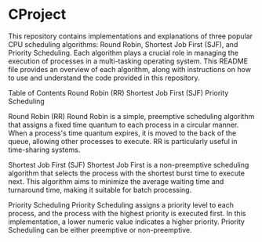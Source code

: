 # CProject
This repository contains implementations and explanations of three popular CPU scheduling algorithms: Round Robin, Shortest Job First (SJF), and Priority Scheduling. Each algorithm plays a crucial role in managing the execution of processes in a multi-tasking operating system. This README file provides an overview of each algorithm, along with instructions on how to use and understand the code provided in this repository.

Table of Contents
Round Robin (RR)
Shortest Job First (SJF)
Priority Scheduling


Round Robin (RR)
Round Robin is a simple, preemptive scheduling algorithm that assigns a fixed time quantum to each process in a circular manner. When a process's time quantum expires, it is moved to the back of the queue, allowing other processes to execute. RR is particularly useful in time-sharing systems.


Shortest Job First (SJF)
Shortest Job First is a non-preemptive scheduling algorithm that selects the process with the shortest burst time to execute next. This algorithm aims to minimize the average waiting time and turnaround time, making it suitable for batch processing.


Priority Scheduling
Priority Scheduling assigns a priority level to each process, and the process with the highest priority is executed first. In this implementation, a lower numeric value indicates a higher priority. Priority Scheduling can be either preemptive or non-preemptive.
